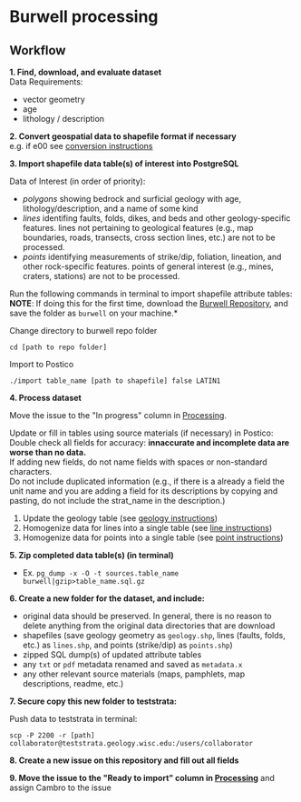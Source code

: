 # Burwell processing

## Workflow

**1. Find, download, and evaluate dataset**\
  Data Requirements: 
+ vector geometry
+ age
+ lithology / description
  
**2. Convert geospatial data to shapefile format if necessary**\
  e.g. if e00 see [conversion instructions](http://support.esri.com/technical-article/000004705)
  
**3. Import shapefile data table(s) of interest into PostgreSQL**

Data of Interest (in order of priority):
  + *polygons* showing bedrock and surficial geology with age, lithology/description, and a name of some kind
  + *lines* identifing faults, folds, dikes, and beds and other geology-specific features. lines not pertaining to geological features (e.g., map boundaries, roads, transects, cross section lines, etc.) are not to be processed.
  + *points* identifying measurements of strike/dip, foliation, lineation, and other rock-specific features. points of general interest (e.g., mines, craters, stations) are not to be processed.

Run the following commands in terminal to import shapefile attribute tables:\
**NOTE**: If doing this for the first time, download the [Burwell Repository](https://github.com/UW-Macrostrat/burwell), and save the folder as `burwell` on your machine.*

Change directory to burwell repo folder


`cd [path to repo folder]`


Import to Postico

`./import table_name [path to shapefile] false LATIN1`
   

**4. Process dataset**

Move the issue to the "In progress" column in [Processing](https://github.com/UW-Macrostrat/burwell-processing/projects/1).

Update or fill in tables using source materials (if necessary) in Postico:\
Double check all fields for accuracy: **innaccurate and incomplete data are worse than no data.** \
If adding new fields, do not name fields with spaces or non-standard characters.\
Do not include duplicated information (e.g., if there is a already a field the unit name and you are adding a field for its descriptions by copying and pasting, do not include the strat_name in the description.)

1. Update the geology table (see [geology instructions](https://github.com/UW-Macrostrat/burwell-processing/blob/master/geology.md))
2. Homogenize data for lines into a single table  (see [line instructions](https://github.com/UW-Macrostrat/burwell-processing/blob/master/lines.md))
3. Homogenize data for points into a single table (see [point instructions](https://github.com/UW-Macrostrat/burwell-processing/blob/master/points.md))
  
**5. Zip completed data table(s) (in terminal)** 
  + Ex. `pg_dump -x -O -t sources.table_name burwell|gzip>table_name.sql.gz`
  
**6. Create a new folder for the dataset, and include:** 
   + original data should be preserved. In general, there is no reason to delete anything from the original data directories that are download
   + shapefiles (save geology geometry as `geology.shp`, lines (faults, folds, etc.) as `lines.shp`, and points (strike/dip) as `points.shp`)
   + zipped SQL dump(s) of updated attribute tables
   + any `txt` or `pdf` metadata renamed and saved as `metadata.x`
   + any other relevant source materials (maps, pamphlets, map descriptions, readme, etc.)
   
**7. Secure copy this new folder to teststrata:**
  
Push data to teststrata in terminal:   
  
`scp -P 2200 -r [path] collaborator@teststrata.geology.wisc.edu:/users/collaborator`

**8. Create a new issue on this repository and fill out all fields**

**9. Move the issue to the "Ready to import" column in [Processing](https://github.com/UW-Macrostrat/burwell-processing/projects/1)** and assign Cambro to the issue
